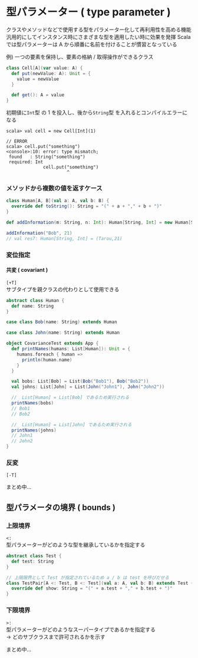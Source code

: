 # 型パラメーター ( type parameter )

クラスやメソッドなどで使用する型をパラメーター化して再利用性を高める機能
汎用的にしてインスタンス時にさまざまな型を適用したい時に効果を発揮
Scala では型パラメーターは A から順番に名前を付けることが慣習となっている

例) 一つの要素を保持し、要素の格納 / 取得操作ができるクラス

```scala
class Cell[A](var value: A) {
  def put(newValue: A): Unit = {
    value = newValue
  }

  def get(): A = value
}
```

初期値に`Int`型 の 1 を投入し、後から`String`型 を入れるとコンパイルエラーになる

```shell
scala> val cell = new Cell[Int](1)

// ERROR
scala> cell.put("something")
<console>:10: error: type mismatch;
 found   : String("something")
 required: Int
              cell.put("something")
                       ^
```

### メソッドから複数の値を返すケース

```scala
class Human[A, B](val a: A, val b: B) {
  override def toString(): String = "(" + a + "," + b + ")"
}

def addInformation(m: String, n: Int): Human[String, Int] = new Human[String, Int](m, n)

addInformation("Bob", 21)
// val res7: Human[String, Int] = (Tarou,21)
```

### 変位指定

#### 共変 ( covariant )

`[+T]`   
サブタイプを親クラスの代わりとして使用できる

```scala
abstract class Human {
  def name: String
}

case class Bob(name: String) extends Human

case class John(name: String) extends Human

object CovarianceTest extends App {
  def printNames(humans: List[Human]): Unit = {
    humans.foreach { human =>
      println(human.name)
    }
  }

  val bobs: List[Bob] = List(Bob("Bob1"), Bob("Bob2"))
  val johns: List[John] = List(John("John1"), John("John2"))

  //  List[Human] = List[Bob] であるため実行される
  printNames(bobs)
  // Bob1
  // Bob2

  //  List[Human] = List[John] であるため実行される
  printNames(johns)
  // John1
  // John2
}
```

### 反変

`[-T]`

まとめ中...

## 型パラメータの境界 ( bounds )

### 上限境界

`<:`  
型パラメーターがどのような型を継承しているかを指定する

```scala
abstract class Test {
  def test: String
}

// 上限限界として Test が指定されているため a / b は test を呼びだせる
class TestPair[A <: Test, B <: Test](val a: A, val b: B) extends Test {
  override def show: String = "(" + a.test + "," + b.test + ")"
}
```

### 下限境界

`>:`  
型パラメーターがどのようなスーパータイプであるかを指定する  
-> どのサブクラスまで許可されるかを示す

まとめ中...
